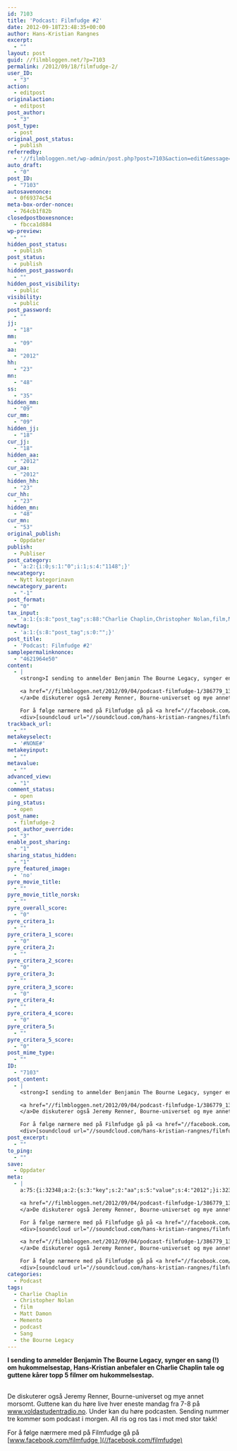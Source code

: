 ```yaml
---
id: 7103
title: 'Podcast: Filmfudge #2'
date: 2012-09-18T23:48:35+00:00
author: Hans-Kristian Rangnes
excerpt:
  - ""
layout: post
guid: //filmbloggen.net/?p=7103
permalink: /2012/09/18/filmfudge-2/
user_ID:
  - "3"
action:
  - editpost
originalaction:
  - editpost
post_author:
  - "3"
post_type:
  - post
original_post_status:
  - publish
referredby:
  - '//filmbloggen.net/wp-admin/post.php?post=7103&action=edit&message=1'
auto_draft:
  - "0"
post_ID:
  - "7103"
autosavenonce:
  - 0f69374c54
meta-box-order-nonce:
  - 764cb1f82b
closedpostboxesnonce:
  - fbcca1d884
wp-preview:
  - ""
hidden_post_status:
  - publish
post_status:
  - publish
hidden_post_password:
  - ""
hidden_post_visibility:
  - public
visibility:
  - public
post_password:
  - ""
jj:
  - "18"
mm:
  - "09"
aa:
  - "2012"
hh:
  - "23"
mn:
  - "48"
ss:
  - "35"
hidden_mm:
  - "09"
cur_mm:
  - "09"
hidden_jj:
  - "18"
cur_jj:
  - "18"
hidden_aa:
  - "2012"
cur_aa:
  - "2012"
hidden_hh:
  - "23"
cur_hh:
  - "23"
hidden_mn:
  - "48"
cur_mn:
  - "53"
original_publish:
  - Oppdater
publish:
  - Publiser
post_category:
  - 'a:2:{i:0;s:1:"0";i:1;s:4:"1148";}'
newcategory:
  - Nytt kategorinavn
newcategory_parent:
  - "-1"
post_format:
  - "0"
tax_input:
  - 'a:1:{s:8:"post_tag";s:88:"Charlie Chaplin,Christopher Nolan,film,Matt Damon,Memento,podcast,Sang,the Bourne Legacy";}'
newtag:
  - 'a:1:{s:8:"post_tag";s:0:"";}'
post_title:
  - 'Podcast: Filmfudge #2'
samplepermalinknonce:
  - "4621964e50"
content:
  - |
    <strong>I sending to anmelder Benjamin The Bourne Legacy, synger en sang (!) om hukommelsestap, Hans-Kristian anbefaler en Charlie Chaplin tale og guttene kårer topp 5 filmer om hukommelsestap.</strong><!--more-->

    <a href="//filmbloggen.net/2012/09/04/podcast-filmfudge-1/386779_137275169749499_887590406_n/" rel="attachment wp-att-6802">
    </a>De diskuterer også Jeremy Renner, Bourne-universet og mye annet morsomt. Guttene kan du høre live hver eneste mandag fra 7-8 på <a href="//voldastudentradio.no" target="_blank">www.voldastudentradio.no</a>. Under kan du høre podcasten. Sending nummer tre kommer som podcast i morgen. All ris og ros tas i mot med stor takk!

    For å følge nærmere med på Filmfudge gå på <a href="//facebook.com/filmfudge">www.facebook.com/filmfudge </a>
    <div>[soundcloud url="//soundcloud.com/hans-kristian-rangnes/filmfudge-podcast-sending-2" comments="true" auto_play="false" color="ff7700" width="100%" height="81"]</div>
trackback_url:
  - ""
metakeyselect:
  - '#NONE#'
metakeyinput:
  - ""
metavalue:
  - ""
advanced_view:
  - "1"
comment_status:
  - open
ping_status:
  - open
post_name:
  - filmfudge-2
post_author_override:
  - "3"
enable_post_sharing:
  - "1"
sharing_status_hidden:
  - "1"
pyre_featured_image:
  - 'no'
pyre_movie_title:
  - ""
pyre_movie_title_norsk:
  - ""
pyre_overall_score:
  - "0"
pyre_critera_1:
  - ""
pyre_critera_1_score:
  - "0"
pyre_critera_2:
  - ""
pyre_critera_2_score:
  - "0"
pyre_critera_3:
  - ""
pyre_critera_3_score:
  - "0"
pyre_critera_4:
  - ""
pyre_critera_4_score:
  - "0"
pyre_critera_5:
  - ""
pyre_critera_5_score:
  - "0"
post_mime_type:
  - ""
ID:
  - "7103"
post_content:
  - |
    <strong>I sending to anmelder Benjamin The Bourne Legacy, synger en sang (!) om hukommelsestap, Hans-Kristian anbefaler en Charlie Chaplin tale og guttene kårer topp 5 filmer om hukommelsestap.</strong><!--more-->

    <a href="//filmbloggen.net/2012/09/04/podcast-filmfudge-1/386779_137275169749499_887590406_n/" rel="attachment wp-att-6802">
    </a>De diskuterer også Jeremy Renner, Bourne-universet og mye annet morsomt. Guttene kan du høre live hver eneste mandag fra 7-8 på <a href="//voldastudentradio.no" target="_blank">www.voldastudentradio.no</a>. Under kan du høre podcasten. Sending nummer tre kommer som podcast i morgen. All ris og ros tas i mot med stor takk!

    For å følge nærmere med på Filmfudge gå på <a href="//facebook.com/filmfudge">www.facebook.com/filmfudge </a>
    <div>[soundcloud url="//soundcloud.com/hans-kristian-rangnes/filmfudge-podcast-sending-2" comments="true" auto_play="false" color="ff7700" width="100%" height="81"]</div>
post_excerpt:
  - ""
to_ping:
  - ""
save:
  - Oppdater
meta:
  - |
    a:75:{i:32348;a:2:{s:3:"key";s:2:"aa";s:5:"value";s:4:"2012";}i:32327;a:2:{s:3:"key";s:6:"action";s:5:"value";s:8:"editpost";}i:32380;a:2:{s:3:"key";s:13:"advanced_view";s:5:"value";s:1:"1";}i:32336;a:2:{s:3:"key";s:13:"autosavenonce";s:5:"value";s:10:"0f69374c54";}i:32334;a:2:{s:3:"key";s:10:"auto_draft";s:5:"value";s:1:"0";}i:32338;a:2:{s:3:"key";s:20:"closedpostboxesnonce";s:5:"value";s:10:"fbcca1d884";}i:32381;a:2:{s:3:"key";s:14:"comment_status";s:5:"value";s:4:"open";}i:32373;a:2:{s:3:"key";s:7:"content";s:5:"value";s:834:"<strong>I sending to anmelder Benjamin The Bourne Legacy, synger en sang (!) om hukommelsestap, Hans-Kristian anbefaler en Charlie Chaplin tale og guttene kårer topp 5 filmer om hukommelsestap.</strong><!--more-->

    <a href="//filmbloggen.net/2012/09/04/podcast-filmfudge-1/386779_137275169749499_887590406_n/" rel="attachment wp-att-6802">
    </a>De diskuterer også Jeremy Renner, Bourne-universet og mye annet morsomt. Under kan du høre podcasten. Sending nummer tre kommer i morgen. All ris og ros tas i mot med stor takk!

    For å følge nærmere med på Filmfudge gå på <a href="//facebook.com/filmfudge">www.facebook.com/filmfudge </a>
    <div>[soundcloud url="//soundcloud.com/hans-kristian-rangnes/filmfudge-podcast-sending-2" comments="true" auto_play="false" color="ff7700" width="100%" height="81"]</div>";}i:32357;a:2:{s:3:"key";s:6:"cur_aa";s:5:"value";s:4:"2012";}i:32359;a:2:{s:3:"key";s:6:"cur_hh";s:5:"value";s:2:"23";}i:32355;a:2:{s:3:"key";s:6:"cur_jj";s:5:"value";s:2:"18";}i:32353;a:2:{s:3:"key";s:6:"cur_mm";s:5:"value";s:2:"09";}i:32361;a:2:{s:3:"key";s:6:"cur_mn";s:5:"value";s:2:"53";}i:32385;a:2:{s:3:"key";s:19:"enable_post_sharing";s:5:"value";s:1:"1";}i:32374;a:2:{s:3:"key";s:7:"excerpt";s:5:"value";s:0:"";}i:32349;a:2:{s:3:"key";s:2:"hh";s:5:"value";s:2:"23";}i:32356;a:2:{s:3:"key";s:9:"hidden_aa";s:5:"value";s:4:"2012";}i:32358;a:2:{s:3:"key";s:9:"hidden_hh";s:5:"value";s:2:"23";}i:32354;a:2:{s:3:"key";s:9:"hidden_jj";s:5:"value";s:2:"18";}i:32352;a:2:{s:3:"key";s:9:"hidden_mm";s:5:"value";s:2:"09";}i:32360;a:2:{s:3:"key";s:9:"hidden_mn";s:5:"value";s:2:"48";}i:32342;a:2:{s:3:"key";s:20:"hidden_post_password";s:5:"value";s:0:"";}i:32340;a:2:{s:3:"key";s:18:"hidden_post_status";s:5:"value";s:7:"publish";}i:32343;a:2:{s:3:"key";s:22:"hidden_post_visibility";s:5:"value";s:6:"public";}i:32402;a:2:{s:3:"key";s:2:"ID";s:5:"value";s:4:"7103";}i:32346;a:2:{s:3:"key";s:2:"jj";s:5:"value";s:2:"18";}i:32337;a:2:{s:3:"key";s:20:"meta-box-order-nonce";s:5:"value";s:10:"764cb1f82b";}i:32377;a:2:{s:3:"key";s:12:"metakeyinput";s:5:"value";s:0:"";}i:32376;a:2:{s:3:"key";s:13:"metakeyselect";s:5:"value";s:6:"#NONE#";}i:32378;a:2:{s:3:"key";s:9:"metavalue";s:5:"value";s:0:"";}i:32347;a:2:{s:3:"key";s:2:"mm";s:5:"value";s:2:"09";}i:32350;a:2:{s:3:"key";s:2:"mn";s:5:"value";s:2:"48";}i:32365;a:2:{s:3:"key";s:11:"newcategory";s:5:"value";s:17:"Nytt kategorinavn";}i:32366;a:2:{s:3:"key";s:18:"newcategory_parent";s:5:"value";s:2:"-1";}i:32328;a:2:{s:3:"key";s:14:"originalaction";s:5:"value";s:8:"editpost";}i:32331;a:2:{s:3:"key";s:20:"original_post_status";s:5:"value";s:7:"publish";}i:32362;a:2:{s:3:"key";s:16:"original_publish";s:5:"value";s:8:"Oppdater";}i:32382;a:2:{s:3:"key";s:11:"ping_status";s:5:"value";s:4:"open";}i:32329;a:2:{s:3:"key";s:11:"post_author";s:5:"value";s:1:"3";}i:32384;a:2:{s:3:"key";s:20:"post_author_override";s:5:"value";s:1:"3";}i:32403;a:2:{s:3:"key";s:12:"post_content";s:5:"value";s:834:"<strong>I sending to anmelder Benjamin The Bourne Legacy, synger en sang (!) om hukommelsestap, Hans-Kristian anbefaler en Charlie Chaplin tale og guttene kårer topp 5 filmer om hukommelsestap.</strong><!--more-->

    <a href="//filmbloggen.net/2012/09/04/podcast-filmfudge-1/386779_137275169749499_887590406_n/" rel="attachment wp-att-6802">
    </a>De diskuterer også Jeremy Renner, Bourne-universet og mye annet morsomt. Under kan du høre podcasten. Sending nummer tre kommer i morgen. All ris og ros tas i mot med stor takk!

    For å følge nærmere med på Filmfudge gå på <a href="//facebook.com/filmfudge">www.facebook.com/filmfudge </a>
    <div>[soundcloud url="//soundcloud.com/hans-kristian-rangnes/filmfudge-podcast-sending-2" comments="true" auto_play="false" color="ff7700" width="100%" height="81"]</div>";}i:32404;a:2:{s:3:"key";s:12:"post_excerpt";s:5:"value";s:0:"";}i:32368;a:2:{s:3:"key";s:11:"post_format";s:5:"value";s:1:"0";}i:32335;a:2:{s:3:"key";s:7:"post_ID";s:5:"value";s:4:"7103";}i:32401;a:2:{s:3:"key";s:14:"post_mime_type";s:5:"value";s:0:"";}i:32383;a:2:{s:3:"key";s:9:"post_name";s:5:"value";s:11:"filmfudge-2";}i:32345;a:2:{s:3:"key";s:13:"post_password";s:5:"value";s:0:"";}i:32341;a:2:{s:3:"key";s:11:"post_status";s:5:"value";s:7:"publish";}i:32371;a:2:{s:3:"key";s:10:"post_title";s:5:"value";s:21:"Podcast: Filmfudge #2";}i:32330;a:2:{s:3:"key";s:9:"post_type";s:5:"value";s:4:"post";}i:32363;a:2:{s:3:"key";s:7:"publish";s:5:"value";s:8:"Publiser";}i:32391;a:2:{s:3:"key";s:14:"pyre_critera_1";s:5:"value";s:0:"";}i:32392;a:2:{s:3:"key";s:20:"pyre_critera_1_score";s:5:"value";s:1:"0";}i:32393;a:2:{s:3:"key";s:14:"pyre_critera_2";s:5:"value";s:0:"";}i:32394;a:2:{s:3:"key";s:20:"pyre_critera_2_score";s:5:"value";s:1:"0";}i:32395;a:2:{s:3:"key";s:14:"pyre_critera_3";s:5:"value";s:0:"";}i:32396;a:2:{s:3:"key";s:20:"pyre_critera_3_score";s:5:"value";s:1:"0";}i:32397;a:2:{s:3:"key";s:14:"pyre_critera_4";s:5:"value";s:0:"";}i:32398;a:2:{s:3:"key";s:20:"pyre_critera_4_score";s:5:"value";s:1:"0";}i:32399;a:2:{s:3:"key";s:14:"pyre_critera_5";s:5:"value";s:0:"";}i:32400;a:2:{s:3:"key";s:20:"pyre_critera_5_score";s:5:"value";s:1:"0";}i:32387;a:2:{s:3:"key";s:19:"pyre_featured_image";s:5:"value";s:2:"no";}i:32388;a:2:{s:3:"key";s:16:"pyre_movie_title";s:5:"value";s:0:"";}i:32389;a:2:{s:3:"key";s:22:"pyre_movie_title_norsk";s:5:"value";s:0:"";}i:32390;a:2:{s:3:"key";s:18:"pyre_overall_score";s:5:"value";s:1:"0";}i:32332;a:2:{s:3:"key";s:10:"referredby";s:5:"value";s:62:"//filmbloggen.net/wp-admin/post.php?post=7103&action=edit";}i:32372;a:2:{s:3:"key";s:20:"samplepermalinknonce";s:5:"value";s:10:"4621964e50";}i:32410;a:2:{s:3:"key";s:4:"save";s:5:"value";s:8:"Oppdater";}i:32386;a:2:{s:3:"key";s:21:"sharing_status_hidden";s:5:"value";s:1:"1";}i:32351;a:2:{s:3:"key";s:2:"ss";s:5:"value";s:2:"35";}i:32405;a:2:{s:3:"key";s:7:"to_ping";s:5:"value";s:0:"";}i:32375;a:2:{s:3:"key";s:13:"trackback_url";s:5:"value";s:0:"";}i:32326;a:2:{s:3:"key";s:7:"user_ID";s:5:"value";s:1:"3";}i:32344;a:2:{s:3:"key";s:10:"visibility";s:5:"value";s:6:"public";}i:32339;a:2:{s:3:"key";s:10:"wp-preview";s:5:"value";s:0:"";}}
categories:
  - Podcast
tags:
  - Charlie Chaplin
  - Christopher Nolan
  - film
  - Matt Damon
  - Memento
  - podcast
  - Sang
  - the Bourne Legacy
---
```

**I sending to anmelder Benjamin The Bourne Legacy, synger en sang (!) om hukommelsestap, Hans-Kristian anbefaler en Charlie Chaplin tale og guttene kårer topp 5 filmer om hukommelsestap.**<!--more-->

<a href="//filmbloggen.net/2012/09/04/podcast-filmfudge-1/386779_137275169749499_887590406_n/" rel="attachment wp-att-6802"><br /> </a>De diskuterer også Jeremy Renner, Bourne-universet og mye annet morsomt. Guttene kan du høre live hver eneste mandag fra 7-8 på <a href="//voldastudentradio.no" target="_blank">www.voldastudentradio.no</a>. Under kan du høre podcasten. Sending nummer tre kommer som podcast i morgen. All ris og ros tas i mot med stor takk!

For å følge nærmere med på Filmfudge gå på [www.facebook.com/filmfudge ](//facebook.com/filmfudge)

<div>
</div>
